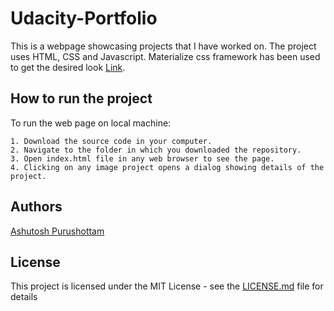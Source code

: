 # Udacity-Portfolio

This is a webpage showcasing projects that I have worked on. The project uses HTML, CSS and Javascript. 
Materialize css framework has been used to get the desired look [Link](http://materializecss.com/). 

## How to run the project

To run the web page on local machine:

    1. Download the source code in your computer.
    2. Navigate to the folder in which you downloaded the repository.
    3. Open index.html file in any web browser to see the page.
    4. Clicking on any image project opens a dialog showing details of the project.
    

## Authors

[Ashutosh Purushottam](https://github.com/ashutoshpurushottam/)

## License

This project is licensed under the MIT License - see the [LICENSE.md](LICENSE.md) file for details
